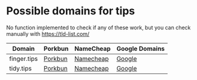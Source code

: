 # Possible domains for tips

No function implemented to check if any of these work, but you can check manually with https://tld-list.com/

| Domain | Porkbun | NameCheap | Google Domains |
|---|---|---|---|
| finger.tips | [Porkbun](https://porkbun.com/checkout/search?prb=e814663da1&tlds=&idnLanguage=&search=search&q=finger.tips) | [Namecheap](https://www.namecheap.com/domains/registration/results/?domain=finger.tips) | [Google](https://domains.google.com/registrar/search?searchTerm=finger.tips) |
| tidy.tips | [Porkbun](https://porkbun.com/checkout/search?prb=e814663da1&tlds=&idnLanguage=&search=search&q=tidy.tips) | [Namecheap](https://www.namecheap.com/domains/registration/results/?domain=tidy.tips) | [Google](https://domains.google.com/registrar/search?searchTerm=tidy.tips) |
